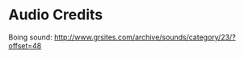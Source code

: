 Audio Credits
===========

Boing sound: http://www.grsites.com/archive/sounds/category/23/?offset=48
